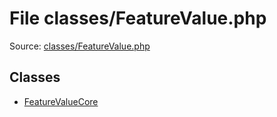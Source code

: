 File classes/FeatureValue.php
=========

Source: [classes/FeatureValue.php](https://github.com/PrestaShop/PrestaShop/blob/1.6.0.9/classes/FeatureValue.php)


Classes
-------

* [FeatureValueCore](class.FeatureValueCore.md)

